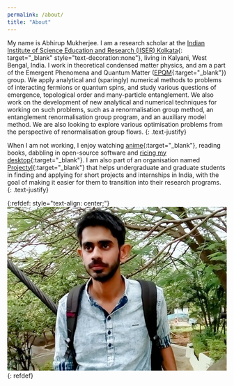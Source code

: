 ```yaml
---
permalink: /about/
title: "About"
---
```


My name is Abhirup Mukherjee. 
I am a research scholar at the [Indian Institute of Science Education and Research (IISER) Kolkata](https://www.iiserkol.ac.in/){: target="_blank" style="text-decoration:none"}, living in Kalyani, West Bengal, India.
I work in theoretical condensed matter physics, and am a part of the Emergent Phenomena and Quantum Matter ([EPQM](https://www.iiserkol.ac.in/~slal/index.html){:target="_blank"}) group. We apply analytical and (sparingly) numerical methods to problems of interacting fermions or quantum spins, and study various questions of emergence, topological order and many-particle entanglement. We also work on the development of new analytical and numerical techniques for working on such problems, such as a renormalisation group method, an entanglement renormalisation group program, and an auxiliary model method. We are also looking to explore various optimisation problems from the perspective of renormalisation group flows. 
{: .text-justify}

When I am not working, I enjoy watching [anime](https://myanimelist.net/featured/1382/What_is_Anime){:target="_blank"}, reading books, dabbling in open-source software and [ricing my desktop](https://www.reddit.com/r/unixporn/wiki/themeing/dictionary#wiki_rice){:target="_blank"}. I am also part of an organisation named [Projectyl](https://projectyl.github.io/){:target="_blank"} that helps undergraduate and graduate students in finding and applying for short projects and internships in India, with the goal of making it easier for them to transition into their research programs. 
{: .text-justify}

{:refdef: style="text-align: center;"}
![Some Title](/assets/images/dp.jpg)
{: refdef}

